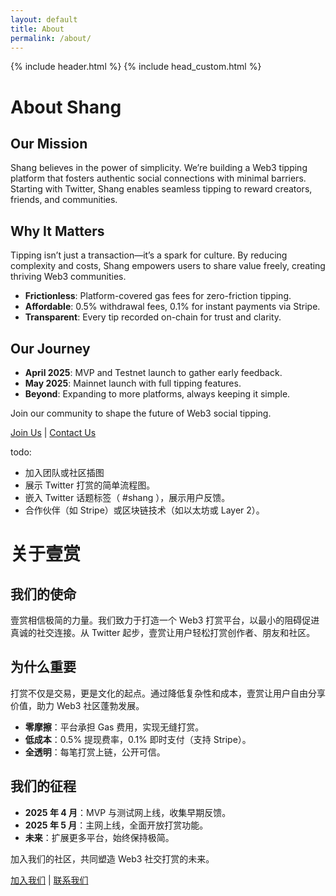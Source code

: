 ```yaml
---
layout: default
title: About
permalink: /about/
---
```

{% include header.html %}
{% include head_custom.html %}


# About Shang

## Our Mission

Shang believes in the power of simplicity. We’re building a Web3 tipping platform that fosters authentic social connections with minimal barriers. Starting with Twitter, Shang enables seamless tipping to reward creators, friends, and communities.

## Why It Matters

Tipping isn’t just a transaction—it’s a spark for culture. By reducing complexity and costs, Shang empowers users to share value freely, creating thriving Web3 communities.

- **Frictionless**: Platform-covered gas fees for zero-friction tipping.
- **Affordable**: 0.5% withdrawal fees, 0.1% for instant payments via Stripe.
- **Transparent**: Every tip recorded on-chain for trust and clarity.

## Our Journey

- **April 2025**: MVP and Testnet launch to gather early feedback.
- **May 2025**: Mainnet launch with full tipping features.
- **Beyond**: Expanding to more platforms, always keeping it simple.

Join our community to shape the future of Web3 social tipping.

[Join Us]((https://t.me/xCatKing)) | [Contact Us](https://t.me/xCatKing)

todo:
- 加入团队或社区插图
- 展示 Twitter 打赏的简单流程图。
- 嵌入 Twitter 话题标签（ #shang ），展示用户反馈。
- 合作伙伴（如 Stripe）或区块链技术（如以太坊或 Layer 2）。


# 关于壹赏

## 我们的使命

壹赏相信极简的力量。我们致力于打造一个 Web3 打赏平台，以最小的阻碍促进真诚的社交连接。从 Twitter 起步，壹赏让用户轻松打赏创作者、朋友和社区。

## 为什么重要

打赏不仅是交易，更是文化的起点。通过降低复杂性和成本，壹赏让用户自由分享价值，助力 Web3 社区蓬勃发展。

- **零摩擦**：平台承担 Gas 费用，实现无缝打赏。
- **低成本**：0.5% 提现费率，0.1% 即时支付（支持 Stripe）。
- **全透明**：每笔打赏上链，公开可信。

## 我们的征程

- **2025 年 4 月**：MVP 与测试网上线，收集早期反馈。
- **2025 年 5 月**：主网上线，全面开放打赏功能。
- **未来**：扩展更多平台，始终保持极简。

加入我们的社区，共同塑造 Web3 社交打赏的未来。

[加入我们](https://t.me/xCatKing) | [联系我们](https://t.me/xCatKing)